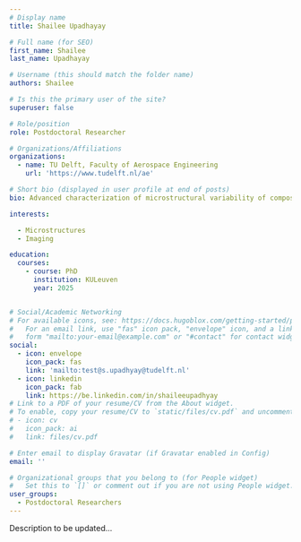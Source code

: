```yaml
---
# Display name
title: Shailee Upadhayay

# Full name (for SEO)
first_name: Shailee
last_name: Upadhayay

# Username (this should match the folder name)
authors: Shailee

# Is this the primary user of the site?
superuser: false

# Role/position
role: Postdoctoral Researcher

# Organizations/Affiliations
organizations:
  - name: TU Delft, Faculty of Aerospace Engineering
    url: 'https://www.tudelft.nl/ae'

# Short bio (displayed in user profile at end of posts)
bio: Advanced characterization of microstructural variability of composites

interests:

  - Microstructures
  - Imaging

education:
  courses:
    - course: PhD 
      institution: KULeuven
      year: 2025


# Social/Academic Networking
# For available icons, see: https://docs.hugoblox.com/getting-started/page-builder/#icons
#   For an email link, use "fas" icon pack, "envelope" icon, and a link in the
#   form "mailto:your-email@example.com" or "#contact" for contact widget.
social:
  - icon: envelope
    icon_pack: fas
    link: 'mailto:test@s.upadhyay@tudelft.nl'
  - icon: linkedin
    icon_pack: fab
    link: https://be.linkedin.com/in/shaileeupadhyay
# Link to a PDF of your resume/CV from the About widget.
# To enable, copy your resume/CV to `static/files/cv.pdf` and uncomment the lines below.
# - icon: cv
#   icon_pack: ai
#   link: files/cv.pdf

# Enter email to display Gravatar (if Gravatar enabled in Config)
email: ''

# Organizational groups that you belong to (for People widget)
#   Set this to `[]` or comment out if you are not using People widget.
user_groups:
  - Postdoctoral Researchers
---
```


Description to be updated...